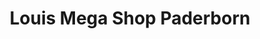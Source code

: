 ---
title: "Louis Mega Shop Paderborn"
url: /paderborn/louis-mega-shop-paderborn/
shop: Motorrad
---